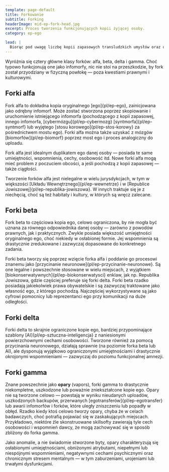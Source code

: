 ```yaml
---
template: page-default
title: Forkowanie
subtitle: Forking
headerImage: mid-ep-fork-head.jpg
excerpt: Proces tworzenia funkcjonujących kopii żyjącej osoby.
category: ep-ego

lead: |
  Biorąc pod uwagę liczbę kopii zapasowych transludzkich umysłów oraz obfitość przestrzeni w [Splocie]{pl/ep-splot}, na której można je uruchamiać jako wirtualne mózgi, nasuwa się pytanie: co powstrzymuje transludzkość po [Upadku]{pl/ep-upadek} przed mnożeniem swojej liczby poprzez uruchamianie kolejnych kopii samych siebie? Krótka odpowiedź brzmi: nic — poza ogromnym społecznym piętnem i trudnymi konsekwencjami psychologicznymi. Wzięcie kopii zapasowej umysłu transludzkiego, skopiowanie jej i zainicjowanie jako [infomorfa]{pl/ep-infomorf} to proces zwany **forkowaniem**. Jest to jedna z najbardziej użytecznych, a jednocześnie wciąż kontrowersyjnych technologii w dziedzinie mózgu transludzkiego.
---
```

Wyróżnia się cztery główne klasy forków: alfa, beta, delta i gamma. Choć typowo funkcjonują one jako infomorfy, nic nie stoi na przeszkodzie, by fork został przyodziany w fizyczną powłokę — poza kwestiami prawnymi i kulturowymi.

## Forki alfa
Fork alfa to dokładna kopia oryginalnego [ego]{pl/ep-ego}, zainicjowana jako odrębny infomorf. Może zostać stworzona poprzez skopiowanie i uruchomienie istniejącego infomorfa (pochodzącego z kopii zapasowej, innego infomorfa, [cybermózgu]{pl/ep-cybermozg} [syntmorfa]{pl/ep-syntmorf} lub wyjętego [stosu korowego]{pl/ep-stos-korowy} za pośrednictwem mostu ego). Forki alfa można także uzyskać z mózgów [biomorfów]{pl/ep-biomorf} poprzez most ego i proces analogiczny do uploadu.

Fork alfa jest idealnym duplikatem ego danej osoby — posiada te same umiejętności, wspomnienia, cechy, osobowość itd. Nowe forki alfa mogą mieć problem z poczuciem obcości, a jeśli pochodzą z kopii zapasowej — także ciągłości.

Tworzenie forków alfa jest nielegalne w wielu jurysdykcjach, w tym w większości [Układu Wewnętrznego]{pl/ep-wewnetrze} i w [Republice Jowiszowej]{pl/ep-republika-jowiszowa}. W innych traktuje się je z niechęcią, choć są też habitaty i kultury, w których są wręcz zalecane.

## Forki beta
Fork beta to częściowa kopia ego, celowo ograniczona, by nie mogła być uznana za równego odpowiednika danej osoby — zarówno z powodów prawnych, jak i praktycznych. Zwykle posiada większość umiejętności oryginalnego ego, choć niekiedy w osłabionej formie. Jej wspomnienia są drastycznie zredukowane i zazwyczaj dopasowane do konkretnego zadania.

Forki beta tworzy się poprzez wzięcie forka alfa i poddanie go procesowi znanemu jako [przycinanie neuronowe]{pl/ep-przycinanie-neuronowe}. Są one legalne i powszechnie stosowane w wielu miejscach, z wyjątkiem [biokonserwatywnych]{pl/ep-biokonserwatysci} enklaw, jak np. Republika Jowiszowa, gdzie częściej preferuje się forki delta. Forki beta rzadko posiadają jakiekolwiek prawa obywatelskie i są zazwyczaj traktowane jako własność ego, z którego pochodzą. Najczęściej wykorzystywane są jako cyfrowi pomocnicy lub reprezentanci ego przy komunikacji na duże odległości.

## Forki delta
Forki delta to skrajnie ograniczone kopie ego, bardziej przypominające szablony [AI]{pl/ep-sztuczna-inteligencja} z naniesionymi powierzchownymi cechami osobowości. Tworzone również za pomocą przycinania neuronowego, działają sprawnie (na poziomie forka beta lub AI), ale dysponują wyjątkowo ograniczonymi umiejętnościami i drastycznie okrojonymi wspomnieniami — zazwyczaj do poziomu funkcjonalnej amnezji.

## Forki gamma
Znane powszechnie jako **opary** (vapors), forki gamma to drastycznie niekompletne, uszkodzone lub poważnie zniekształcone kopie ego. Opary nie są tworzone celowo — powstają w wyniku nieudanych uploadów, uszkodzonych backupów, przerwanych [egotransferów]{pl/ep-egotransfer} lub awarii infomorfów i forków, które uległy zniszczeniu lub popadły w obłęd. Rzadko kiedy ktoś celowo tworzy opary, chyba że w celach badawczych, choć potrafią pojawiać się w zaskakujących miejscach. Przykładowo, niektóre źle skonstruowane skillsofty zawierają tyle cech osobowości i wspomnień dawcy, że mogą zachowywać się w sposób zbliżony do forka gamma.

Jako anomalie, a nie świadomie stworzone byty, opary charakteryzują się osłabionymi umiejętnościami, obniżonymi atrybutami, niepełnymi lub niespójnymi wspomnieniami, negatywnymi cechami psychicznymi oraz chronicznym stresem mentalnym — w tym zaburzeniami, urojeniami lub trwałymi dysfunkcjami.
